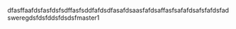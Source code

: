 dfasffaafdsfasfdsfsdffasfsddfafdsdfasafdsaasfafdsaffasfsafafdsafsfafdsfadsweregdsfdsfddsfdsdsfmaster1

